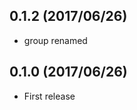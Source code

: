 0.1.2 (2017/06/26)
------------------
* group renamed


0.1.0 (2017/06/26)
------------------
* First release
